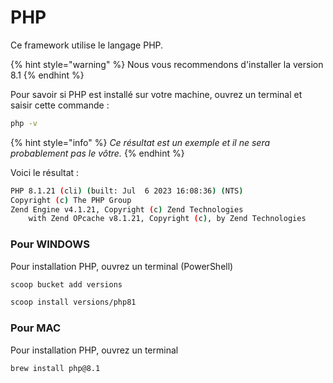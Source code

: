 # PHP

Ce framework utilise le langage PHP.&#x20;

{% hint style="warning" %}
Nous vous recommendons d'installer la version 8.1
{% endhint %}

Pour savoir si PHP est installé sur votre machine, ouvrez un terminal et saisir cette commande :&#x20;

```bash
php -v
```

{% hint style="info" %}
_Ce résultat est un exemple et il ne sera probablement pas le vôtre._
{% endhint %}

Voici le résultat :

```bash
PHP 8.1.21 (cli) (built: Jul  6 2023 16:08:36) (NTS)
Copyright (c) The PHP Group
Zend Engine v4.1.21, Copyright (c) Zend Technologies
    with Zend OPcache v8.1.21, Copyright (c), by Zend Technologies
```

### Pour WINDOWS

Pour installation PHP, ouvrez un terminal (PowerShell)

```bash
scoop bucket add versions
```

```bash
scoop install versions/php81
```

### Pour MAC

Pour installation PHP, ouvrez un terminal

```bash
brew install php@8.1
```
